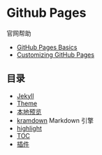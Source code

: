 # Github Pages

官网帮助

- [GitHub Pages Basics](https://help.github.com/categories/github-pages-basics)
- [Customizing GitHub Pages](https://help.github.com/categories/customizing-github-pages)

## 目录

- [Jekyll](jekyll.md)
- [Theme](theme.md)
- [本地预览](preview.md)
- [kramdown](kramdown.md) Markdown 引擎
- [highlight](highlight.md)
- [TOC](toc.md)
- [插件](plugins.md)

